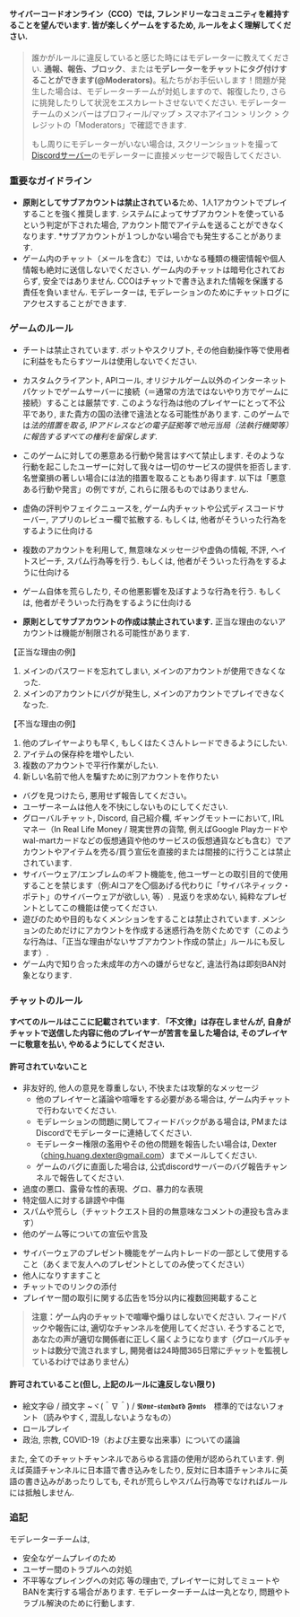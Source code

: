#### サイバーコードオンライン（CCO）では, フレンドリーなコミュニティを維持することを望んでいます. 皆が楽しくゲームをするため, ルールをよく理解してください.

> 誰かがルールに違反していると感じた時にはモデレーターに教えてください.
> **通報、報告、ブロック**、または**モデレーターをチャットにタグ付けすることができます(@Moderators)**。私たちがお手伝いします！問題が発生した場合は、モデレーターチームが対処しますので、報復したり, さらに挑発したりして状況をエスカレートさせないでください. モデレーターチームのメンバーはプロフィール/マップ > スマホアイコン > リンク > クレジットの「Moderators」で確認できます.
> 
> もし周りにモデレーターがいない場合は, スクリーンショットを撮って[Discordサーバー](https://discord.gg/JREx8xz)のモデレーターに直接メッセージで報告してください.
> 
### 重要なガイドライン
* **原則としてサブアカウントは禁止されている**ため、1人1アカウントでプレイすることを強く推奨します. システムによってサブアカウントを使っているという判定が下された場合, アカウント間でアイテムを送ることができなくなります. *サブアカウントが１つしかない場合でも発生することがあります.
* ゲーム内のチャット（メールを含む）では, いかなる種類の機密情報や個人情報も絶対に送信しないでください. ゲーム内のチャットは暗号化されておらず, 安全ではありません. CCOはチャットで書き込まれた情報を保護する責任を負いません. モデレーターは, モデレーションのためにチャットログにアクセスすることができます.

### ゲームのルール
* チートは禁止されています. ボットやスクリプト, その他自動操作等で使用者に利益をもたらすツールは使用しないでください.
* カスタムクライアント, APIコール, オリジナルゲーム以外のインターネットパケットでゲームサーバーに接続（＝通常の方法ではないやり方でゲームに接続）することは厳禁です. このような行為は他のプレイヤーにとって不公平であり, また貴方の国の法律で違法となる可能性があります. このゲームでは*法的措置を取る, IPアドレスなどの電子証拠等で地元当局（法執行機関等）に報告するすべての権利を留保します*.

* このゲームに対しての悪意ある行動や発言はすべて禁止します. そのような行動を起こしたユーザーに対して我々は一切のサービスの提供を拒否します. 名誉棄損の著しい場合には法的措置を取ることもあり得ます. 以下は「悪意ある行動や発言」の例ですが, これらに限るものではありません.

* 虚偽の評判やフェイクニュースを, ゲーム内チャットや公式ディスコードサーバー, アプリのレビュー欄で拡散する. もしくは, 他者がそういった行為をするように仕向ける  
* 複数のアカウントを利用して, 無意味なメッセージや虚偽の情報, 不評, ヘイトスピーチ, スパム行為等を行う. もしくは, 他者がそういった行為をするように仕向ける  
* ゲーム自体を荒らしたり, その他悪影響を及ぼすような行為を行う. もしくは, 他者がそういった行為をするように仕向ける  

* **原則としてサブアカウントの作成は禁止されています.** 正当な理由のないアカウントは機能が制限される可能性があります.

【正当な理由の例】

 1. メインのパスワードを忘れてしまい, メインのアカウントが使用できなくなった.  
 2. メインのアカウントにバグが発生し, メインのアカウントでプレイできなくなった.

【不当な理由の例】

 1. 他のプレイヤーよりも早く, もしくはたくさんトレードできるようにしたい.  
 2. アイテムの保存枠を増やしたい.  
 3. 複数のアカウントで平行作業がしたい.  
 4. 新しい名前で他人を騙すために別アカウントを作りたい

* バグを見つけたら, 悪用せず報告してください。
* ユーザーネームは他人を不快にしないものにしてください.
* グローバルチャット, Discord, 自己紹介欄, ギャングモットーにおいて, IRLマネー（In Real Life Money / 現実世界の貨幣, 例えばGoogle Playカードやwal-martカードなどの仮想通貨や他のサービスの仮想通貨なども含む）でアカウントやアイテムを売る/買う宣伝を直接的または間接的に行うことは禁止されています.
* サイバーウェア/エンブレムのギフト機能を, 他ユーザーとの取引目的で使用することを禁じます（例:AIコアを〇個あげる代わりに「サイバネティック・ポテト」のサイバーウェアが欲しい, 等）. 見返りを求めない, 純粋なプレゼントとしてこの機能は使ってください.
* 遊びのためや目的もなくメンションをすることは禁止されています. メンションのためだけにアカウントを作成する迷惑行為を防ぐためです（このような行為は、「正当な理由がないサブアカウント作成の禁止」ルールにも反します）.
* ゲーム内で知り合った未成年の方への嫌がらせなど, 違法行為は即刻BAN対象となります.

### チャットのルール
**すべてのルールはここに記載されています. 「不文律」は存在しませんが, 自身がチャットで送信した内容に他のプレイヤーが苦言を呈した場合は, そのプレイヤーに敬意を払い, やめるようにしてください.**
#### 許可されていないこと
-  非友好的, 他人の意見を尊重しない, 不快または攻撃的なメッセージ
    -   他のプレイヤーと議論や喧嘩をする必要がある場合は, ゲーム内チャットで行わないでください.
    -   モデレーションの問題に関してフィードバックがある場合は, PMまたはDiscordでモデレーターに連絡してください.
    -   モデレーター権限の濫用やその他の問題を報告したい場合は, Dexter（ching.huang.dexter@gmail.com）までメールしてください.
    -   ゲームのバグに直面した場合は, 公式discordサーバーのバグ報告チャンネルで報告してください.
- 過度の悪口、露骨な性的表現、グロ、暴力的な表現
- 特定個人に対する誹謗や中傷
- スパムや荒らし（チャットクエスト目的の無意味なコメントの連投も含みます）
- 他のゲーム等についての宣伝や言及
* サイバーウェアのプレゼント機能をゲーム内トレードの一部として使用すること（あくまで友人へのプレゼントとしてのみ使ってください）
* 他人になりすますこと
* チャットでのリンクの添付
* プレイヤー間の取引に関する広告を15分以内に複数回掲載すること
> **注意：ゲーム内のチャットで喧嘩や煽りはしないでください. フィードバックや報告には, 適切なチャンネルを使用してください. そうすることで, あなたの声が適切な関係者に正しく届くようになります（グローバルチャットは数分で流されますし, 開発者は24時間365日常にチャットを監視しているわけではありません）**

#### 許可されていること(但し, 上記のルールに違反しない限り)
* 絵文字😃 / 顔文字 ~ヾ(＾∇＾) / 𝕹𝖔𝖓𝖊-𝖘𝖙𝖆𝖓𝖉𝖆𝖗𝖉 𝕱𝖔𝖓𝖙𝖘　標準的ではないフォント（読みやすく, 混乱しないようなもの）
* ロールプレイ
* 政治, 宗教, COVID-19（および主要な出来事）についての議論

また, 全てのチャットチャンネルであらゆる言語の使用が認められています. 例えば英語チャンネルに日本語で書き込みをしたり, 反対に日本語チャンネルに英語の書き込みがあったりしても, それが荒らしやスパム行為等でなければルールには抵触しません.

### 追記
モデレーターチームは, 
* 安全なゲームプレイのため
* ユーザー間のトラブルへの対処
* 不平等なプレイングへの対応
等の理由で, プレイヤーに対してミュートやBANを実行する場合があります. モデレーターチームは一丸となり, 問題やトラブル解決のために行動します.
